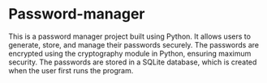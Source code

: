 # Password-manager
This is a password manager project built using Python. It allows users to generate, store, and manage their passwords securely. The passwords are encrypted using the cryptography module in Python, ensuring maximum security. The passwords are stored in a SQLite database, which is created when the user first runs the program.
